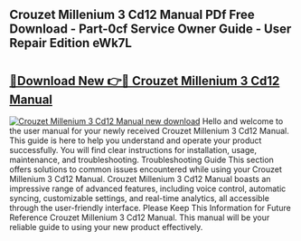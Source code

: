 ## Crouzet Millenium 3 Cd12 Manual PDf Free Download - Part-0cf Service Owner Guide - User Repair Edition eWk7L

# <h2><a href="http://cf2285.oget.top/?id=Crouzet+Millenium+3+Cd12+Manual">🔗Download New 👉🔴 Crouzet Millenium 3 Cd12 Manual</a></h2>

[![Crouzet Millenium 3 Cd12 Manual new download](https://i.imgur.com/5g1atiW.png)](http://cf2285.oget.top/?id=Crouzet+Millenium+3+Cd12+Manual)
Hello and welcome to the user manual for your newly received Crouzet Millenium 3 Cd12 Manual. This guide is here to help you understand and operate your product successfully. You will find clear instructions for installation, usage, maintenance, and troubleshooting. Troubleshooting Guide This section offers solutions to common issues encountered while using your Crouzet Millenium 3 Cd12 Manual. Crouzet Millenium 3 Cd12 Manual boasts an impressive range of advanced features, including voice control, automatic syncing, customizable settings, and real-time analytics, all accessible through the user-friendly interface. Please Keep This Information for Future Reference Crouzet Millenium 3 Cd12 Manual. This manual will be your reliable guide to using your new product effectively.
